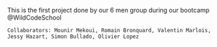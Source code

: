 This is the first project done by our 6 men group during our bootcamp @WildCodeSchool

`Collaborators:
Mounir Mekoui,
Romain Bronquard,
Valentin Marlois,
Jessy Hazart,
Simon Bullado,
Olivier Lopez`

